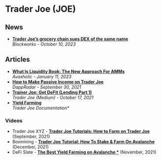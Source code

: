 # Trader Joe (JOE)

## News

- [**Trader Joe’s grocery chain sues DEX of the same name**](https://blockworks.co/news/trader-joes-grocery-chain-sues-dex-of-the-same-name)
  <br/>_Blockworks - October 10, 2023_

## Articles

- **[What Is Liquidity Book: The New Approach For AMMs](https://avaxholic.com/what-is-liquidity-book-the-new-approach-for-amms/)**
  <br/>_Avaxholic - January 11, 2023_
- **[How to Make Passive Income on Trader Joe](https://dappradar.com/blog/how-to-make-passive-income-on-trader-joe)**
  <br/>_DappRadar - September 30, 2021_
- **[Trainer Joe: Get DeFit (Lending Part 1)](https://traderjoe-xyz.medium.com/trainer-joe-get-defit-lending-part-1-8780b7810308)**
  <br/>_Trader Joe (Medium) - October 17, 2021_
- **[Yield Farming](https://docs.traderjoexyz.com/main/trader-joe/yield-farming)**
  <br/>_Trader Joe Documentation*_

### Videos

- Trader Joe XYZ - **[Trader Joe Tutorials: How to Farm on Trader Joe](https://www.youtube.com/watch?v=nLKlnJ4b1mE)** (September, 2021)
- Boxmining - **[Trader Joe Tutorial: How To Stake & Farm On Avalanche](https://www.youtube.com/watch?v=3P4DqTZ5b5k)** (December, 2021)
- DeFi Slate - **[The Best Yield Farming on Avalanche *](https://www.youtube.com/watch?v=-4wxRRtWtH4)** (November, 2021)
